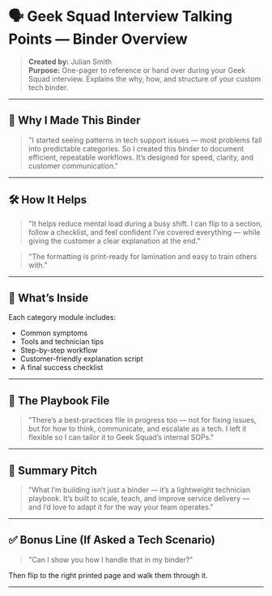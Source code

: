 # 🗣️ Geek Squad Interview Talking Points — Binder Overview

> **Created by:** Julian Smith  
> **Purpose:** One-pager to reference or hand over during your Geek Squad interview. Explains the why, how, and structure of your custom tech binder.

---

## 🧠 Why I Made This Binder
> "I started seeing patterns in tech support issues — most problems fall into predictable categories. So I created this binder to document efficient, repeatable workflows. It’s designed for speed, clarity, and customer communication."

---

## 🛠️ How It Helps
> "It helps reduce mental load during a busy shift. I can flip to a section, follow a checklist, and feel confident I’ve covered everything — while giving the customer a clear explanation at the end."

> "The formatting is print-ready for lamination and easy to train others with."

---

## 📂 What’s Inside
Each category module includes:
- Common symptoms
- Tools and technician tips
- Step-by-step workflow
- Customer-friendly explanation script
- A final success checklist

---

## 📘 The Playbook File
> "There’s a best-practices file in progress too — not for fixing issues, but for how to think, communicate, and escalate as a tech. I left it flexible so I can tailor it to Geek Squad’s internal SOPs."

---

## 🧾 Summary Pitch
> "What I’m building isn’t just a binder — it’s a lightweight technician playbook. It’s built to scale, teach, and improve service delivery — and I’d love to adapt it for the way your team operates."

---

## ✅ Bonus Line (If Asked a Tech Scenario)
> "Can I show you how I handle that in my binder?"

Then flip to the right printed page and walk them through it.

---
